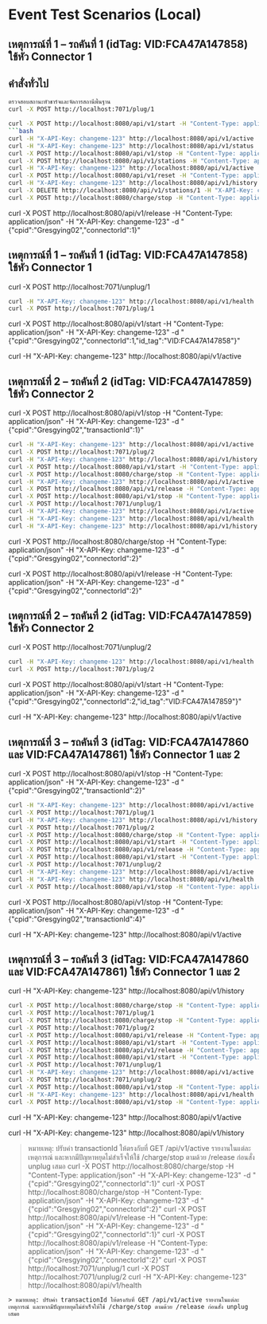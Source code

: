 # Event Test Scenarios (Local)


## เหตุการณ์ที่ 1 – รถคันที่ 1 (idTag: VID:FCA47A147858) ใช้หัว Connector 1
## คำสั่งทั่วไป
```bash
ตรวจสอบสถานะหัวชาร์จและจัดการสถานีพื้นฐาน
curl -X POST http://localhost:7071/plug/1

curl -X POST http://localhost:8080/api/v1/start -H "Content-Type: application/json" -H "X-API-Key: changeme-123" -d "{\"cpid\":\"Gresgying02\",\"connectorId\":1,\"id_tag\":\"VID:FCA47A147858\"}"
```bash
curl -H "X-API-Key: changeme-123" http://localhost:8080/api/v1/active
curl -H "X-API-Key: changeme-123" http://localhost:8080/api/v1/status
curl -X POST http://localhost:8080/api/v1/stop -H "Content-Type: application/json" -H "X-API-Key: changeme-123" -d "{\"cpid\":\"Gresgying02\",\"transactionId\":1}"
curl -X POST http://localhost:8080/api/v1/stations -H "Content-Type: application/json" -H "X-API-Key: changeme-123" -d '{"name":"Demo","location":"TheMansion"}'
curl -H "X-API-Key: changeme-123" http://localhost:8080/api/v1/active
curl -X POST http://localhost:8080/api/v1/reset -H "Content-Type: application/json" -H "X-API-Key: changeme-123" -d '{"cpid":"Gresgying02","type":"Soft"}'
curl -H "X-API-Key: changeme-123" http://localhost:8080/api/v1/history
curl -X DELETE http://localhost:8080/api/v1/stations/1 -H "X-API-Key: changeme-123"
curl -X POST http://localhost:8080/charge/stop -H "Content-Type: application/json" -H "X-API-Key: changeme-123" -d "{\"cpid\":\"Gresgying02\",\"connectorId\":1}"
```
curl -X POST http://localhost:8080/api/v1/release -H "Content-Type: application/json" -H "X-API-Key: changeme-123" -d "{\"cpid\":\"Gresgying02\",\"connectorId\":1}"
## เหตุการณ์ที่ 1 – รถคันที่ 1 (idTag: VID:FCA47A147858) ใช้หัว Connector 1
curl -X POST http://localhost:7071/unplug/1
```bash
curl -H "X-API-Key: changeme-123" http://localhost:8080/api/v1/health
curl -X POST http://localhost:7071/plug/1
```
curl -X POST http://localhost:8080/api/v1/start -H "Content-Type: application/json" -H "X-API-Key: changeme-123" -d "{\"cpid\":\"Gresgying02\",\"connectorId\":1,\"id_tag\":\"VID:FCA47A147858\"}"

curl -H "X-API-Key: changeme-123" http://localhost:8080/api/v1/active
## เหตุการณ์ที่ 2 – รถคันที่ 2 (idTag: VID:FCA47A147859) ใช้หัว Connector 2
curl -X POST http://localhost:8080/api/v1/stop -H "Content-Type: application/json" -H "X-API-Key: changeme-123" -d "{\"cpid\":\"Gresgying02\",\"transactionId\":1}"
```bash
curl -H "X-API-Key: changeme-123" http://localhost:8080/api/v1/active
curl -X POST http://localhost:7071/plug/2
curl -H "X-API-Key: changeme-123" http://localhost:8080/api/v1/history
curl -X POST http://localhost:8080/api/v1/start -H "Content-Type: application/json" -H "X-API-Key: changeme-123" -d "{\"cpid\":\"Gresgying02\",\"connectorId\":2,\"id_tag\":\"VID:FCA47A147859\"}"
curl -X POST http://localhost:8080/charge/stop -H "Content-Type: application/json" -H "X-API-Key: changeme-123" -d "{\"cpid\":\"Gresgying02\",\"connectorId\":1}"
curl -H "X-API-Key: changeme-123" http://localhost:8080/api/v1/active
curl -X POST http://localhost:8080/api/v1/release -H "Content-Type: application/json" -H "X-API-Key: changeme-123" -d "{\"cpid\":\"Gresgying02\",\"connectorId\":1}"
curl -X POST http://localhost:8080/api/v1/stop -H "Content-Type: application/json" -H "X-API-Key: changeme-123" -d "{\"cpid\":\"Gresgying02\",\"transactionId\":2}"
curl -X POST http://localhost:7071/unplug/1
curl -H "X-API-Key: changeme-123" http://localhost:8080/api/v1/active
curl -H "X-API-Key: changeme-123" http://localhost:8080/api/v1/health
curl -H "X-API-Key: changeme-123" http://localhost:8080/api/v1/history
```
curl -X POST http://localhost:8080/charge/stop -H "Content-Type: application/json" -H "X-API-Key: changeme-123" -d "{\"cpid\":\"Gresgying02\",\"connectorId\":2}"

curl -X POST http://localhost:8080/api/v1/release -H "Content-Type: application/json" -H "X-API-Key: changeme-123" -d "{\"cpid\":\"Gresgying02\",\"connectorId\":2}"
## เหตุการณ์ที่ 2 – รถคันที่ 2 (idTag: VID:FCA47A147859) ใช้หัว Connector 2
curl -X POST http://localhost:7071/unplug/2
```bash
curl -H "X-API-Key: changeme-123" http://localhost:8080/api/v1/health
curl -X POST http://localhost:7071/plug/2
```
curl -X POST http://localhost:8080/api/v1/start -H "Content-Type: application/json" -H "X-API-Key: changeme-123" -d "{\"cpid\":\"Gresgying02\",\"connectorId\":2,\"id_tag\":\"VID:FCA47A147859\"}"

curl -H "X-API-Key: changeme-123" http://localhost:8080/api/v1/active
## เหตุการณ์ที่ 3 – รถคันที่ 3 (idTag: VID:FCA47A147860 และ VID:FCA47A147861) ใช้หัว Connector 1 และ 2
curl -X POST http://localhost:8080/api/v1/stop -H "Content-Type: application/json" -H "X-API-Key: changeme-123" -d "{\"cpid\":\"Gresgying02\",\"transactionId\":2}"
```bash
curl -H "X-API-Key: changeme-123" http://localhost:8080/api/v1/active
curl -X POST http://localhost:7071/plug/1
curl -H "X-API-Key: changeme-123" http://localhost:8080/api/v1/history
curl -X POST http://localhost:7071/plug/2
curl -X POST http://localhost:8080/charge/stop -H "Content-Type: application/json" -H "X-API-Key: changeme-123" -d "{\"cpid\":\"Gresgying02\",\"connectorId\":2}"
curl -X POST http://localhost:8080/api/v1/start -H "Content-Type: application/json" -H "X-API-Key: changeme-123" -d "{\"cpid\":\"Gresgying02\",\"connectorId\":1,\"id_tag\":\"VID:FCA47A147860\"}"
curl -X POST http://localhost:8080/api/v1/release -H "Content-Type: application/json" -H "X-API-Key: changeme-123" -d "{\"cpid\":\"Gresgying02\",\"connectorId\":2}"
curl -X POST http://localhost:8080/api/v1/start -H "Content-Type: application/json" -H "X-API-Key: changeme-123" -d "{\"cpid\":\"Gresgying02\",\"connectorId\":2,\"id_tag\":\"VID:FCA47A147861\"}"
curl -X POST http://localhost:7071/unplug/2
curl -H "X-API-Key: changeme-123" http://localhost:8080/api/v1/active
curl -H "X-API-Key: changeme-123" http://localhost:8080/api/v1/health
curl -X POST http://localhost:8080/api/v1/stop -H "Content-Type: application/json" -H "X-API-Key: changeme-123" -d "{\"cpid\":\"Gresgying02\",\"transactionId\":3}"
```
curl -X POST http://localhost:8080/api/v1/stop -H "Content-Type: application/json" -H "X-API-Key: changeme-123" -d "{\"cpid\":\"Gresgying02\",\"transactionId\":4}"

curl -H "X-API-Key: changeme-123" http://localhost:8080/api/v1/active
## เหตุการณ์ที่ 3 – รถคันที่ 3 (idTag: VID:FCA47A147860 และ VID:FCA47A147861) ใช้หัว Connector 1 และ 2
curl -H "X-API-Key: changeme-123" http://localhost:8080/api/v1/history
```bash
curl -X POST http://localhost:8080/charge/stop -H "Content-Type: application/json" -H "X-API-Key: changeme-123" -d "{\"cpid\":\"Gresgying02\",\"connectorId\":1}"
curl -X POST http://localhost:7071/plug/1
curl -X POST http://localhost:8080/charge/stop -H "Content-Type: application/json" -H "X-API-Key: changeme-123" -d "{\"cpid\":\"Gresgying02\",\"connectorId\":2}"
curl -X POST http://localhost:7071/plug/2
curl -X POST http://localhost:8080/api/v1/release -H "Content-Type: application/json" -H "X-API-Key: changeme-123" -d "{\"cpid\":\"Gresgying02\",\"connectorId\":1}"
curl -X POST http://localhost:8080/api/v1/start -H "Content-Type: application/json" -H "X-API-Key: changeme-123" -d "{\"cpid\":\"Gresgying02\",\"connectorId\":1,\"id_tag\":\"VID:FCA47A147860\"}"
curl -X POST http://localhost:8080/api/v1/release -H "Content-Type: application/json" -H "X-API-Key: changeme-123" -d "{\"cpid\":\"Gresgying02\",\"connectorId\":2}"
curl -X POST http://localhost:8080/api/v1/start -H "Content-Type: application/json" -H "X-API-Key: changeme-123" -d "{\"cpid\":\"Gresgying02\",\"connectorId\":2,\"id_tag\":\"VID:FCA47A147861\"}"
curl -X POST http://localhost:7071/unplug/1
curl -H "X-API-Key: changeme-123" http://localhost:8080/api/v1/active
curl -X POST http://localhost:7071/unplug/2
curl -X POST http://localhost:8080/api/v1/stop -H "Content-Type: application/json" -H "X-API-Key: changeme-123" -d "{\"cpid\":\"Gresgying02\",\"transactionId\":3}"
curl -H "X-API-Key: changeme-123" http://localhost:8080/api/v1/health
curl -X POST http://localhost:8080/api/v1/stop -H "Content-Type: application/json" -H "X-API-Key: changeme-123" -d "{\"cpid\":\"Gresgying02\",\"transactionId\":4}"
```
curl -H "X-API-Key: changeme-123" http://localhost:8080/api/v1/active

curl -H "X-API-Key: changeme-123" http://localhost:8080/api/v1/history
> หมายเหตุ: ปรับค่า transactionId ให้ตรงกับที่ GET /api/v1/active รายงานในแต่ละเหตุการณ์ และหากมีปัญหาหยุดไม่สำเร็จให้ใช้ /charge/stop ตามด้วย /release ก่อนสั่ง unplug เสมอ
curl -X POST http://localhost:8080/charge/stop -H "Content-Type: application/json" -H "X-API-Key: changeme-123" -d "{\"cpid\":\"Gresgying02\",\"connectorId\":1}"
curl -X POST http://localhost:8080/charge/stop -H "Content-Type: application/json" -H "X-API-Key: changeme-123" -d "{\"cpid\":\"Gresgying02\",\"connectorId\":2}"
curl -X POST http://localhost:8080/api/v1/release -H "Content-Type: application/json" -H "X-API-Key: changeme-123" -d "{\"cpid\":\"Gresgying02\",\"connectorId\":1}"
curl -X POST http://localhost:8080/api/v1/release -H "Content-Type: application/json" -H "X-API-Key: changeme-123" -d "{\"cpid\":\"Gresgying02\",\"connectorId\":2}"
curl -X POST http://localhost:7071/unplug/1
curl -X POST http://localhost:7071/unplug/2
curl -H "X-API-Key: changeme-123" http://localhost:8080/api/v1/health
```
> หมายเหตุ: ปรับค่า transactionId ให้ตรงกับที่ GET /api/v1/active รายงานในแต่ละเหตุการณ์ และหากมีปัญหาหยุดไม่สำเร็จให้ใช้ /charge/stop ตามด้วย /release ก่อนสั่ง unplug เสมอ
